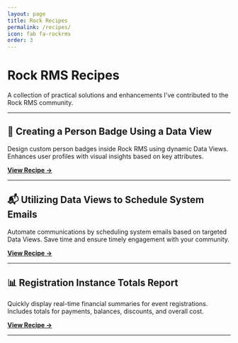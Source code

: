 ```yaml
---
layout: page
title: Rock Recipes
permalink: /recipes/
icon: fab fa-rockrms
order: 3
---
```


# <i class="fab fa-rockrms"></i> Rock RMS Recipes

A collection of practical solutions and enhancements I've contributed to the Rock RMS community.

---

## 🎯 Creating a Person Badge Using a Data View

Design custom person badges inside Rock RMS using dynamic Data Views.
Enhances user profiles with visual insights based on key attributes.

<p><a href="https://community.rockrms.com/recipes/322/creating-a-person-badge-using-a-data-view" target="_blank"><strong>View Recipe →</strong></a></p>

---

## 📬 Utilizing Data Views to Schedule System Emails

Automate communications by scheduling system emails based on targeted Data Views.
Save time and ensure timely engagement with your community.

<p><a href="https://community.rockrms.com/recipes/323/utilizing-data-views-to-schedule-system-emails" target="_blank"><strong>View Recipe →</strong></a></p>

---

## 📊 Registration Instance Totals Report

Quickly display real-time financial summaries for event registrations.
Includes totals for payments, balances, discounts, and overall cost.

<p><a href="https://community.rockrms.com/recipes/348/registration-instance-totals-report" target="_blank"><strong>View Recipe →</strong></a></p>

---
